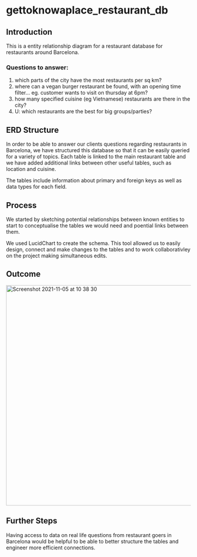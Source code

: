 # gettoknowaplace_restaurant_db

## Introduction

This is a entity relationship diagram for a restaurant database for restaurants around Barcelona.

### Questions to answer:

1. which parts of the city have the most restaurants per sq km?
2. where can a vegan burger restaurant be found, with an opening time filter... eg. customer wants to visit on thursday at 6pm?
3. how many specified cuisine (eg Vietnamese) restaurants are there in the city?
4. U: which restaurants are the best for big groups/parties?

## ERD Structure

In order to be able to answer our clients questions regarding restaurants in Barcelona, we have structured this database so that it can be easily queried for a variety of topics. Each table is linked to the main restaurant table and we have added additional links between other useful tables, such as location and cuisine.

The tables include information about primary and foreign keys as well as data types for each field.

## Process

We started by sketching potential relationships between known entities to start to conceptualise the tables we would need and poential links between them.

We used LucidChart to create the schema. This tool allowed us to easily design, connect and make changes to the tables and to work collaborativley on the project making simultaneous edits.

## Outcome

<img width="600" alt="Screenshot 2021-11-05 at 10 38 30" src="https://user-images.githubusercontent.com/89530964/140490278-b209ff19-b8e0-4dc0-af64-43ec91c97d3c.png">

## Further Steps

Having access to data on real life questions from restaurant goers in Barcelona would be helpful to be able to better structure the tables and engineer more efficient connections. 

